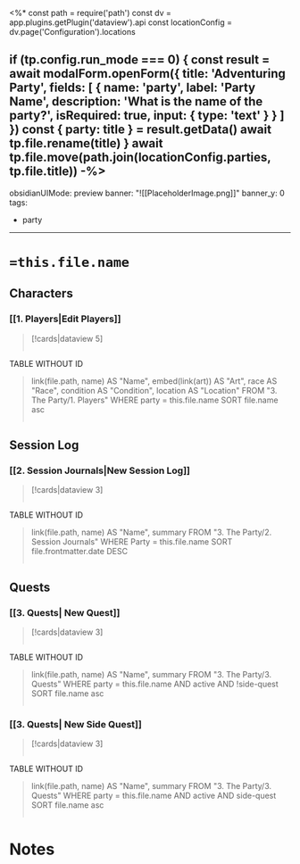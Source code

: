<%*
const path = require('path')
const dv = app.plugins.getPlugin('dataview').api
const locationConfig = dv.page('Configuration').locations

if (tp.config.run_mode === 0) {
    const result = await modalForm.openForm({
        title: 'Adventuring Party',
        fields: [
            {
                name: 'party',
                label: 'Party Name',
                description: 'What is the name of the party?',
                isRequired: true,
                input: {
                    type: 'text'
                }
            }
        ]
    })
    const { party: title } = result.getData()
    await tp.file.rename(title)
}
await tp.file.move(path.join(locationConfig.parties, tp.file.title))
-%>
---
obsidianUIMode: preview
banner: "![[PlaceholderImage.png]]"
banner_y: 0
tags:
  - party
---
# `=this.file.name`
## **Characters**
### **[[1. Players|Edit Players]]**
> [!cards|dataview 5]
>```dataview
TABLE WITHOUT ID
>	link(file.path, name) AS "Name",
>	embed(link(art)) AS "Art",
>	race AS "Race",
>	condition AS "Condition",
>	location AS "Location"
>	FROM "3. The Party/1. Players"
>	WHERE party = this.file.name
>SORT file.name asc
>```

## **Session Log**
### **[[2. Session Journals|New Session Log]]**
> [!cards|dataview 3]
>```dataview
TABLE WITHOUT ID
>	link(file.path, name) AS "Name",
>	summary
> FROM "3. The Party/2. Session Journals"
> WHERE Party = this.file.name
> SORT file.frontmatter.date DESC
>```

## **Quests**
### **[[3. Quests| New Quest]]**
> [!cards|dataview 3]
>```dataview
TABLE WITHOUT ID
>	link(file.path, name) AS "Name",
>	summary
> FROM "3. The Party/3. Quests"
> WHERE party = this.file.name AND active AND !side-quest
>SORT file.name asc
>```

### **[[3. Quests| New Side Quest]]**
> [!cards|dataview 3]
>```dataview
TABLE WITHOUT ID
>	link(file.path, name) AS "Name",
>	summary
> FROM "3. The Party/3. Quests"
> WHERE party = this.file.name AND active AND side-quest
>SORT file.name asc
>```

# **Notes**
